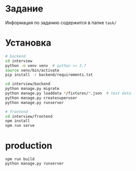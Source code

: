 # Задание
Информация по заданию содержится в папке `task/`

# Установка
```bash
# backend
cd interview
python -m venv venv  # python >= 3.7
source venv/bin/activate
pip install -r backend/requirements.txt

cd interview/backend
python manage.py migrate
python manage.py loaddata */fixtures/*.json  # test data
python manage.py createsuperuser
python manage.py runserver

# frontend
cd interview/frontend
npm install
npm run serve
```

# production
```
npm run build
python manage.py runserver
```
